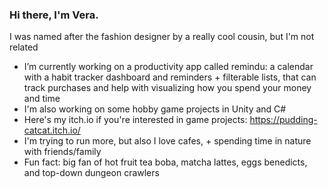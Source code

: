 ### Hi there, I'm Vera.
I was named after the fashion designer by a really cool cousin, but I'm not related
-  I’m currently working on a productivity app called remindu: a calendar with a habit tracker dashboard and reminders + filterable lists, that can track purchases and help with visualizing how you spend your money and time
-  I'm also working on some hobby game projects in Unity and C#
-  Here's my itch.io if you're interested in game projects: https://pudding-catcat.itch.io/
-  I'm trying to run more, but also I love cafes, + spending time in nature with friends/family
-  Fun fact: big fan of hot fruit tea boba, matcha lattes, eggs benedicts, and top-down dungeon crawlers
